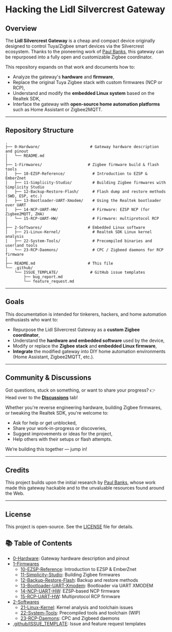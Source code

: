 # Hacking the Lidl Silvercrest Gateway

## Overview

The **Lidl Silvercrest Gateway** is a cheap and compact device originally
designed to control Tuya/Zigbee smart devices via the Silvercrest
ecosystem. Thanks to the pioneering work of
[Paul Banks](https://paulbanks.org/projects/lidl-zigbee/#overview), this
gateway can be repurposed into a fully open and customizable Zigbee
coordinator.

This repository expands on that work and documents how to:

- Analyze the gateway's **hardware** and **firmware**,
- Replace the original Tuya Zigbee stack with custom firmwares (NCP or
  RCP),
- Understand and modify the **embedded Linux system** based on the Realtek
  SDK,
- Interface the gateway with **open-source home automation platforms** such
  as Home Assistant or Zigbee2MQTT.

______________________________________________________________________

## Repository Structure

```text
.
├── 0-Hardware/                      # Gateway hardware description and pinout
│   └── README.md
│
├── 1-Firmwares/                    # Zigbee firmware build & flash tools
│   ├── 10-EZSP-Reference/            # Introduction to EZSP & EmberZnet
│   ├── 11-Simplicity-Studio/         # Building Zigbee firmwares with Simplicity Studio
│   ├── 12-Backup-Restore-Flash/      # Flash dump and restore methods (SWD, ESP, etc.)
│   ├── 13-Bootloader-UART-Xmodem/    # Using the Realtek bootloader over UART
│   ├── 14-NCP-UART-HW/               # Firmware: EZSP NCP (for Zigbee2MQTT, ZHA)
│   └── 15-RCP-UART-HW/               # Firmware: multiprotocol RCP
│
├── 2-Softwares/                    # Embedded Linux software
│   ├── 21-Linux-Kernel/              # Realtek SDK Linux kernel analysis
│   ├── 22-System-Tools/              # Precompiled binaries and userland tools
│   └── 23-RCP-Daemons/               # CPC / Zigbeed daemons for RCP firmware
│
├── README.md                       # This file
└── .github/
    └── ISSUE_TEMPLATE/              # GitHub issue templates
        ├── bug_report.md
        └── feature_request.md
```

______________________________________________________________________

## Goals

This documentation is intended for tinkerers, hackers, and home automation
enthusiasts who want to:

- Repurpose the Lidl Silvercrest Gateway as a **custom Zigbee
  coordinator**,
- Understand the **hardware and embedded software** used by the device,
- Modify or replace the **Zigbee stack** and **embedded Linux firmware**,
- **Integrate** the modified gateway into DIY home automation environments
  (Home Assistant, Zigbee2MQTT, etc.).

______________________________________________________________________

## Community & Discussions

Got questions, stuck on something, or want to share your progress? 👉 Head
over to the [**Discussions**](../../discussions) tab!

Whether you're reverse engineering hardware, building Zigbee firmwares, or
tweaking the Realtek SDK, you're welcome to:

- Ask for help or get unblocked,
- Share your work-in-progress or discoveries,
- Suggest improvements or ideas for the project,
- Help others with their setups or flash attempts.

We’re building this together — jump in!

______________________________________________________________________

## Credits

This project builds upon the initial research by
[Paul Banks](https://paulbanks.org/projects/lidl-zigbee/), whose work made
this gateway hackable and to the unvaluable resources found around the Web.

______________________________________________________________________

## License

This project is open-source. See the [LICENSE](./LICENSE) file for details.

## 📚 Table of Contents

- [0-Hardware](./0-Hardware/README.md): Gateway hardware description and
  pinout
- [1-Firmwares](./1-Firmwares)
  - [10-EZSP-Reference](./1-Firmwares/10-EZSP-Reference/README.md):
    Introduction to EZSP & EmberZnet
  - [11-Simplicity-Studio](./1-Firmwares/11-Simplicity-Studio/README.md):
    Building Zigbee firmwares
  - [12-Backup-Restore-Flash](./1-Firmwares/12-Backup-Restore-Flash/README.md):
    Backup and restore methods
  - [13-Bootloader-UART-Xmodem](./1-Firmwares/13-Bootloader-UART-Xmodem/README.md):
    Bootloader via UART XMODEM
  - [14-NCP-UART-HW](./1-Firmwares/14-NCP-UART-HW/README.md): EZSP-based
    NCP firmware
  - [15-RCP-UART-HW](./1-Firmwares/15-RCP-UART-HW/README.md): Multiprotocol
    RCP firmware
- [2-Softwares](./2-Softwares)
  - [21-Linux-Kernel](./2-Softwares/21-Linux-Kernel/README.md): Kernel
    analysis and toolchain issues
  - [22-System-Tools](./2-Softwares/22-System-Tools/README.md): Precompiled
    tools and toolchain (WIP)
  - [23-RCP-Daemons](./2-Softwares/23-RCP-Daemons/README.md): CPC and
    Zigbeed daemons
- [.github/ISSUE_TEMPLATE](./.github/ISSUE_TEMPLATE): Issue and feature
  request templates
